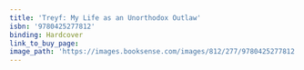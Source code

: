 ```yaml
---
title: 'Treyf: My Life as an Unorthodox Outlaw'
isbn: '9780425277812'
binding: Hardcover
link_to_buy_page:
image_path: 'https://images.booksense.com/images/812/277/9780425277812.jpg'
---
```



